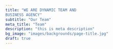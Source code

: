 ```yaml
---
title: "WE ARE DYNAMIC TEAM AND
BUSINESS AGENCY"
subtitle: "Our Team"
meta_title: "Team"
description: "this is meta description"
bg_image: "images/backgrounds/page-title.jpg"
draft: true
---
```

